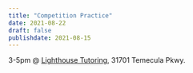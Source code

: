 ```yaml
---
title: "Competition Practice"
date: 2021-08-22
draft: false
publishdate: 2021-08-15
---
```


3-5pm @ [Lighthouse Tutoring](https://lighthousetutor.com/), 31701 Temecula Pkwy.
